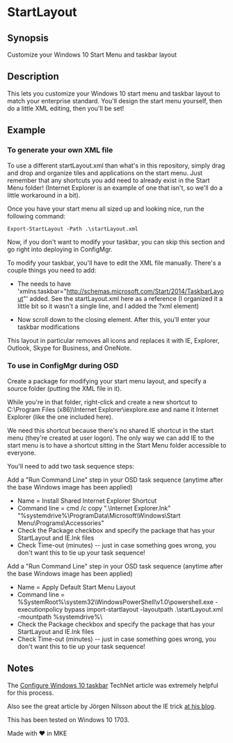 # StartLayout

## Synopsis
Customize your Windows 10 Start Menu and taskbar layout

## Description
This lets you customize your Windows 10 start menu and taskbar layout to match your enterprise standard. You'll design the start menu yourself, then do a little XML editing, then you'll be set!

## Example
### To generate your own XML file
To use a different startLayout.xml than what's in this repository, simply drag and drop and organize tiles and applications on the start menu. Just remember that any shortcuts you add need to already exist in the Start Menu folder! (Internet Explorer is an example of one that isn't, so we'll do a little workaround in a bit).

Once you have your start menu all sized up and looking nice, run the following command:

    Export-StartLayout -Path .\startLayout.xml

Now, if you don't want to modify your taskbar, you can skip this section and go right into deploying in ConfigMgr.

To modify your taskbar, you'll have to edit the XML file manually. There's a couple things you need to add:
 * The <LayoutModificationTemplate> needs to have 'xmlns:taskbar="http://schemas.microsoft.com/Start/2014/TaskbarLayout"' added. See the startLayout.xml here as a reference (I organized it a little bit so it wasn't a single line, and I added the ?xml element)
 * Now scroll down to the closing </DefaultLayoutOverride> element. After this, you'll enter your taskbar modifications

    <CustomTaskbarLayoutCollection PinListPlacement="Replace">  
        <defaultlayout:TaskbarLayout>  
        <taskbar:TaskbarPinList>  
            <taskbar:DesktopApp DesktopApplicationLinkPath="%APPDATA%\Microsoft\Windows\Start Menu\Programs\Accessories\Internet Explorer.lnk" />
            <taskbar:DesktopApp DesktopApplicationLinkPath="%APPDATA%\Microsoft\Windows\Start Menu\Programs\System Tools\File Explorer.lnk" />
            <taskbar:DesktopApp DesktopApplicationLinkPath="%ALLUSERSPROFILE%\Microsoft\Windows\Start Menu\Programs\Outlook 2016.lnk" />
            <taskbar:DesktopApp DesktopApplicationLinkPath="%ALLUSERSPROFILE%\Microsoft\Windows\Start Menu\Programs\Skype for Business 2016.lnk" />
            <taskbar:DesktopApp DesktopApplicationLinkPath="%ALLUSERSPROFILE%\Microsoft\Windows\Start Menu\Programs\OneNote 2016.lnk" />
        </taskbar:TaskbarPinList>  
        </defaultlayout:TaskbarLayout>  
    </CustomTaskbarLayoutCollection> 

This layout in particular removes all icons and replaces it with IE, Explorer, Outlook, Skype for Business, and OneNote.

### To use in ConfigMgr during OSD

Create a package for modifying your start menu layout, and specify a source folder (putting the XML file in it).

While you're in that folder, right-click and create a new shortcut to C:\Program Files (x86)\Internet Explorer\iexplore.exe and name it Internet Explorer (like the one included here).

We need this shortcut because there's no shared IE shortcut in the start menu (they're created at user logon). The only way we can add IE to the start menu is to have a shortcut sitting in the Start Menu folder accessible to everyone.

You'll need to add two task sequence steps:

Add a "Run Command Line" step in your OSD task sequence (anytime after the base Windows image has been applied)
 * Name = Install Shared Internet Explorer Shortcut
 * Command line = cmd /c copy ".\Internet Explorer.lnk" "%systemdrive%\ProgramData\Microsoft\Windows\Start Menu\Programs\Accessories\"
 * Check the Package checkbox and specify the package that has your StartLayout and IE.lnk files
 * Check Time-out (minutes) -- just in case something goes wrong, you don't want this to tie up your task sequence!

Add a "Run Command Line" step in your OSD task sequence (anytime after the base Windows image has been applied)
 * Name = Apply Default Start Menu Layout
 * Command line = %SystemRoot%\system32\WindowsPowerShell\v1.0\powershell.exe -executionpolicy bypass import-startlayout -layoutpath .\startLayout.xml -mountpath %systemdrive%\
 * Check the Package checkbox and specify the package that has your StartLayout and IE.lnk files
 * Check Time-out (minutes) -- just in case something goes wrong, you don't want this to tie up your task sequence!

## Notes
The [Configure Windows 10 taskbar](https://technet.microsoft.com/itpro/windows/configure/configure-windows-10-taskbar) TechNet article was extremely helpful for this process.

Also see the great article by Jörgen Nilsson about the IE trick [at his blog](http://ccmexec.com/2015/09/customizing-the-windows-10-start-menu-and-add-ie-shortcut-during-osd/).

This has been tested on Windows 10 1703.

Made with ❤️ in MKE